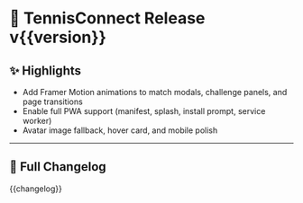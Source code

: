 # 🎉 TennisConnect Release v{{version}}

## ✨ Highlights

- Add Framer Motion animations to match modals, challenge panels, and page transitions
- Enable full PWA support (manifest, splash, install prompt, service worker)
- Avatar image fallback, hover card, and mobile polish

---

## 🔄 Full Changelog

{{changelog}}

